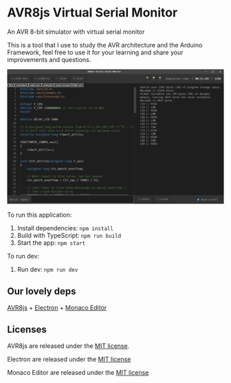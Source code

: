 # AVR8js Virtual Serial Monitor

An AVR 8-bit simulator with virtual serial monitor

This is a tool that I use to study the AVR architecture and the Arduino Framework, feel free to use it for your learning and share your improvements and questions.

<img src="examples/print.png" alt="" width="784px">

To run this application:

1. Install dependencies: `npm install`
2. Build with TypeScript: `npm run build`
3. Start the app: `npm start`

To run dev:

1. Run dev: `npm run dev`

## Our lovely deps

[AVR8js](https://github.com/wokwi/avr8js) + [Electron](https://github.com/electron/electron) + [Monaco Editor](https://github.com/microsoft/monaco-editor)

## Licenses

AVR8js are released under the [MIT license](https://github.com/wokwi/wokwi-elements/blob/master/LICENSE).

Electron are released under the [MIT license](https://github.com/electron/electron/blob/master/LICENSE)

Monaco Editor are released under the [MIT license](https://github.com/microsoft/monaco-editor)
